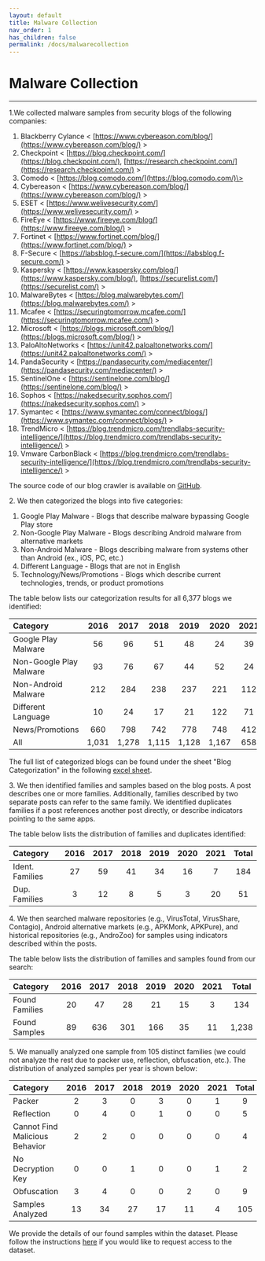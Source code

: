 ```yaml
---
layout: default
title: Malware Collection
nav_order: 1
has_children: false
permalink: /docs/malwarecollection
---
```


# Malware Collection
---

1\.We collected malware samples from security blogs of the following companies:

1. Blackberry Cylance \< [https://www.cybereason.com/blog/](https://www.cybereason.com/blog/) \>
2. Checkpoint \< [https://blog.checkpoint.com/](https://blog.checkpoint.com/), [https://research.checkpoint.com/](https://research.checkpoint.com/) \>
3. Comodo \< [https://blog.comodo.com/](https://blog.comodo.com/)\>
4. Cybereason \< [https://www.cybereason.com/blog/](https://www.cybereason.com/blog/) \>
5. ESET \< [https://www.welivesecurity.com/](https://www.welivesecurity.com/) \>
6. FireEye \< [https://www.fireeye.com/blog/](https://www.fireeye.com/blog/) \>
7. Fortinet \< [https://www.fortinet.com/blog/](https://www.fortinet.com/blog/) \>
8. F-Secure \< [https://labsblog.f-secure.com/](https://labsblog.f-secure.com/) \>
9. Kaspersky \< [https://www.kaspersky.com/blog/](https://www.kaspersky.com/blog/), [https://securelist.com/](https://securelist.com/) \>
10. MalwareBytes \< [https://blog.malwarebytes.com/](https://blog.malwarebytes.com/) \>
11. Mcafee \< [https://securingtomorrow.mcafee.com/](https://securingtomorrow.mcafee.com/) \>
12. Microsoft \< [https://blogs.microsoft.com/blog/](https://blogs.microsoft.com/blog/) \>
13. PaloAltoNetworks \< [https://unit42.paloaltonetworks.com/](https://unit42.paloaltonetworks.com/) \>
14. PandaSecurity \< [https://pandasecurity.com/mediacenter/](https://pandasecurity.com/mediacenter/) \>
15. SentinelOne \< [https://sentinelone.com/blog/](https://sentinelone.com/blog/) \>
16. Sophos \< [https://nakedsecurity.sophos.com/](https://nakedsecurity.sophos.com/) \>
17. Symantec \< [https://www.symantec.com/connect/blogs/](https://www.symantec.com/connect/blogs/) \>
18. TrendMicro \< [https://blog.trendmicro.com/trendlabs-security-intelligence/](https://blog.trendmicro.com/trendlabs-security-intelligence/) \>
19. Vmware CarbonBlack \< [https://blog.trendmicro.com/trendlabs-security-intelligence/](https://blog.trendmicro.com/trendlabs-security-intelligence/) \>

The source code of our blog crawler is available on [GitHub](https://github.com/hello-from-anon-researcher/BlogScrapeUtilities/).

2\. We then categorized the blogs into five categories:

1. Google Play Malware - Blogs that describe malware bypassing Google Play store
2. Non-Google Play Malware - Blogs describing Android malware from alternative markets
3. Non-Android Malware - Blogs describing malware from systems other than Android (ex., iOS, PC, etc.)
4. Different Language - Blogs that are not in English
5. Technology/News/Promotions - Blogs which describe current technologies, trends, or product promotions

The table below lists our categorization results for all 6,377 blogs we identified:

|Category|2016|2017|2018|2019|2020|2021|Total|
|:-------------------------------|:------------------:|:------:|:------:|:------:|:------:|:------:|:------:|
|Google Play Malware|56|96|51|48|24|39|314|
|Non-Google Play Malware|93|76|67|44|52|24|356|
|Non-Android Malware|212|284|238|237|221|112|1,304|
|Different Language|10|24|17|21|122|71|265|
|News/Promotions|660|798|742|778|748|412|4,138|
|All|1,031|1,278|1,115|1,128|1,167|658|6,377|

The full list of categorized blogs can be found under the sheet "Blog Categorization" in the following [excel sheet](../../../assets/data/excelsheets/malware_collection_blogs.xlsx).

3\. We then identified families and samples based on the blog posts. A post describes one or more families. Additionally, families described by two separate posts can refer to the same family. We identified duplicates families if a post references another post directly, or describe indicators pointing to the same apps.
 
The table below lists the distribution of families and duplicates identified:

|Category|2016|2017|2018|2019|2020|2021|Total|
|:-------------------------------|:------------------:|:------:|:------:|:------:|:------:|:------:|:------:|
|Ident. Families|27|59|41|34|16|7|184|
|Dup. Families|3|12|8|5|3|20|51|

4\. We then searched malware repositories (e.g., VirusTotal, VirusShare, Contagio), Android alternative markets (e.g., APKMonk, APKPure), and historical repositories (e.g., AndroZoo) for samples using indicators described within the posts.

The table below lists the distribution of families and samples found from our search:

|Category|2016|2017|2018|2019|2020|2021|Total|
|:-------------------------------|:------------------:|:------:|:------:|:------:|:------:|:------:|:------:|
|Found Families|20|47|28|21|15|3|134|
|Found Samples|89|636|301|166|35|11|1,238|

5\. We manually analyzed one sample from 105 distinct families (we could not analyze the rest due to packer use, reflection, obfuscation, etc.). The distribution of analyzed samples per year is shown below:

|Category|2016|2017|2018|2019|2020|2021|Total|
|:-------------------------------|:------------------:|:------:|:------:|:------:|:------:|:------:|:------:|
|Packer|2|3|0|3|0|1|9|
|Reflection|0|4|0|1|0|0|5|
|Cannot Find Malicious Behavior|2|2|0|0|0|0|4|
|No Decryption Key|0|0|1|0|0|1|2|
|Obfuscation|3|4|0|0|2|0|9|
|Samples Analyzed|13|34|27|17|11|4|105|

We provide the details of our found samples within the dataset. Please follow the instructions [here](../../../docs/dataset.md) if you would like to request access to the dataset.

